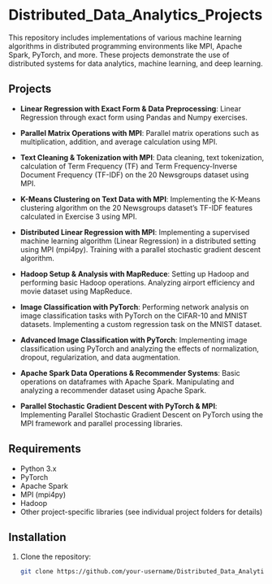 # Distributed_Data_Analytics_Projects

This repository includes implementations of various machine learning algorithms in distributed programming environments like MPI, Apache Spark, PyTorch, and more. These projects demonstrate the use of distributed systems for data analytics, machine learning, and deep learning.

## Projects

- **Linear Regression with Exact Form & Data Preprocessing**: Linear Regression through exact form using Pandas and Numpy exercises.
  
- **Parallel Matrix Operations with MPI**: Parallel matrix operations such as multiplication, addition, and average calculation using MPI.

- **Text Cleaning & Tokenization with MPI**: Data cleaning, text tokenization, calculation of Term Frequency (TF) and Term Frequency-Inverse Document Frequency (TF-IDF) on the 20 Newsgroups dataset using MPI.

- **K-Means Clustering on Text Data with MPI**: Implementing the K-Means clustering algorithm on the 20 Newsgroups dataset’s TF-IDF features calculated in Exercise 3 using MPI.

- **Distributed Linear Regression with MPI**: Implementing a supervised machine learning algorithm (Linear Regression) in a distributed setting using MPI (mpi4py). Training with a parallel stochastic gradient descent algorithm.

- **Hadoop Setup & Analysis with MapReduce**: Setting up Hadoop and performing basic Hadoop operations. Analyzing airport efficiency and movie dataset using MapReduce.

- **Image Classification with PyTorch**: Performing network analysis on image classification tasks with PyTorch on the CIFAR-10 and MNIST datasets. Implementing a custom regression task on the MNIST dataset.

- **Advanced Image Classification with PyTorch**: Implementing image classification using PyTorch and analyzing the effects of normalization, dropout, regularization, and data augmentation.

- **Apache Spark Data Operations & Recommender Systems**: Basic operations on dataframes with Apache Spark. Manipulating and analyzing a recommender dataset using Apache Spark.

- **Parallel Stochastic Gradient Descent with PyTorch & MPI**: Implementing Parallel Stochastic Gradient Descent on PyTorch using the MPI framework and parallel processing libraries.

## Requirements

- Python 3.x
- PyTorch
- Apache Spark
- MPI (mpi4py)
- Hadoop
- Other project-specific libraries (see individual project folders for details)

## Installation

1. Clone the repository:
   ```bash
   git clone https://github.com/your-username/Distributed_Data_Analytics_Projects.git
